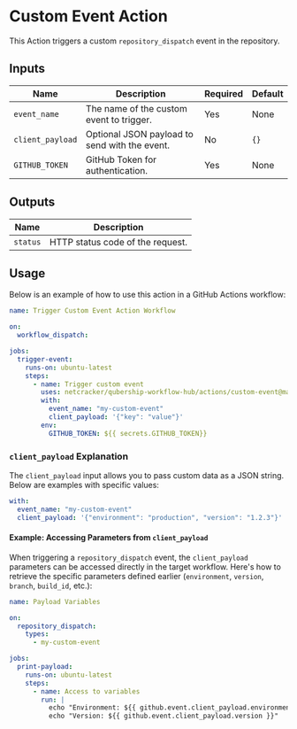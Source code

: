 # Custom Event Action

This  Action triggers a custom `repository_dispatch` event in the repository.

## Inputs

| Name            | Description                                         | Required | Default |
|-----------------|-----------------------------------------------------|----------|---------|
| `event_name`    | The name of the custom event to trigger.            | Yes      | None    |
| `client_payload`| Optional JSON payload to send with the event.       | No       | `{}`    |
| `GITHUB_TOKEN`  | GitHub Token for authentication.                   | Yes      | None    |

## Outputs

| Name     | Description                        |
|----------|------------------------------------|
| `status` | HTTP status code of the request.   |

## Usage


Below is an example of how to use this action in a GitHub Actions workflow:

```yaml
name: Trigger Custom Event Action Workflow

on:
  workflow_dispatch:

jobs:
  trigger-event:
    runs-on: ubuntu-latest
    steps:
      - name: Trigger custom event
        uses: netcracker/qubership-workflow-hub/actions/custom-event@main
        with:
          event_name: "my-custom-event"
          client_payload: '{"key": "value"}'
        env:
          GITHUB_TOKEN: ${{ secrets.GITHUB_TOKEN}}  

  ```


### `client_payload` Explanation

The `client_payload` input allows you to pass custom data as a JSON string. Below are examples with specific values:


```yaml
with:
  event_name: "my-custom-event"
  client_payload: '{"environment": "production", "version": "1.2.3"}'
```


#### Example: Accessing Parameters from `client_payload`

When triggering a `repository_dispatch` event, the `client_payload` parameters can be accessed directly in the target workflow. Here's how to retrieve the specific parameters defined earlier (`environment`, `version`, `branch`, `build_id`, etc.):



```yaml
name: Payload Variables

on:
  repository_dispatch:
    types:
      - my-custom-event

jobs:
  print-payload:
    runs-on: ubuntu-latest
    steps:
      - name: Access to variables
        run: |
          echo "Environment: ${{ github.event.client_payload.environment }}"
          echo "Version: ${{ github.event.client_payload.version }}"
```